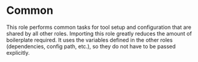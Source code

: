 # Common

This role performs common tasks for tool setup and configuration that are
shared by all other roles. Importing this role greatly reduces the amount of
boilerplate required. It uses the variables defined in the other roles
(dependencies, config path, etc.), so they do not have to be passed explicitly.
